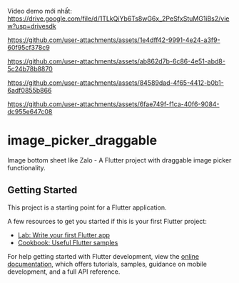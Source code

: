 Video demo mới nhất:
https://drive.google.com/file/d/1TLkQiYb6Ts8wG6x_2PeSfxStuMG1iBs2/view?usp=drivesdk

https://github.com/user-attachments/assets/1e4dff42-9991-4e24-a3f9-60f95cf378c9



https://github.com/user-attachments/assets/ab862d7b-6c86-4e51-abd8-5c24b78b8870


https://github.com/user-attachments/assets/84589dad-4f65-4412-b0b1-6adf0855b866



https://github.com/user-attachments/assets/6fae749f-f1ca-40f6-9084-dc955e647c08

# image_picker_draggable
Image bottom sheet like Zalo - A Flutter project with draggable image picker functionality.

## Getting Started

This project is a starting point for a Flutter application.

A few resources to get you started if this is your first Flutter project:

- [Lab: Write your first Flutter app](https://docs.flutter.dev/get-started/codelab)
- [Cookbook: Useful Flutter samples](https://docs.flutter.dev/cookbook)

For help getting started with Flutter development, view the
[online documentation](https://docs.flutter.dev/), which offers tutorials,
samples, guidance on mobile development, and a full API reference.
